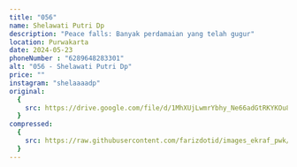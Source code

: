 ```yaml
---
title: "056"
name: Shelawati Putri Dp
description: "Peace falls: Banyak perdamaian yang telah gugur"
location: Purwakarta
date: 2024-05-23
phoneNumber : "6289648283301"
alt: "056 - Shelawati Putri Dp"
price: ""
instagram: "shelaaaadp"
original:
  {
    src: https://drive.google.com/file/d/1MhXUjLwmrYbhy_Ne66adGtRKYKOu8GHG/view?usp=sharing,
  }
compressed:
  {
    src: https://raw.githubusercontent.com/farizdotid/images_ekraf_pwk/main/purwarupa/compressed/056_shelawati.png,
  }
---
```

